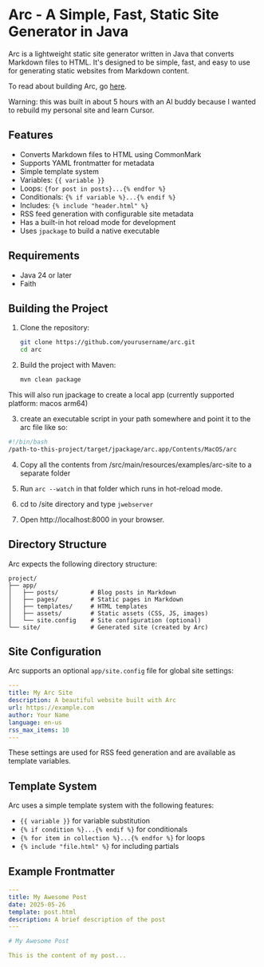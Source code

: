# Arc - A Simple, Fast, Static Site Generator in Java

Arc is a lightweight static site generator written in Java that converts Markdown files to HTML. It's designed to be simple, fast, and easy to use for generating static websites from Markdown content.

To read about building Arc, go [here](http://chadarimura.com/posts/2025-05-28-building-arc.html).

Warning: this was built in about 5 hours with an AI buddy because I wanted to rebuild my personal site and learn Cursor.

## Features

- Converts Markdown files to HTML using CommonMark
- Supports YAML frontmatter for metadata
- Simple template system
- Variables: `{{ variable }}`
- Loops: `{for post in posts}...{% endfor %}`
- Conditionals: `{% if variable %}...{% endif %}`
- Includes: `{% include "header.html" %}`
- RSS feed generation with configurable site metadata
- Has a built-in hot reload mode for development
- Uses `jpackage` to build a native executable

## Requirements

- Java 24 or later
- Faith

## Building the Project

1. Clone the repository:
   ```bash
   git clone https://github.com/yourusername/arc.git
   cd arc
   ```

2. Build the project with Maven:
   ```bash
   mvn clean package
   ```
This will also run jpackage to create a local app (currently supported platform: macos arm64)

3. create an executable script in your path somewhere and point it to the arc file like so:

```bash
#!/bin/bash
/path-to-this-project/target/jpackage/arc.app/Contents/MacOS/arc
```

4. Copy all the contents from /src/main/resources/examples/arc-site to a separate folder

5. Run `arc --watch` in that folder which runs in hot-reload mode.

6. cd to /site directory and type `jwebserver`

7. Open http://localhost:8000 in your browser.



## Directory Structure

Arc expects the following directory structure:
```
project/
├── app/
│   ├── posts/         # Blog posts in Markdown
│   ├── pages/         # Static pages in Markdown
│   ├── templates/     # HTML templates
│   ├── assets/        # Static assets (CSS, JS, images)
│   └── site.config    # Site configuration (optional)
└── site/              # Generated site (created by Arc)
```


## Site Configuration

Arc supports an optional `app/site.config` file for global site settings:

```yaml
---
title: My Arc Site
description: A beautiful website built with Arc
url: https://example.com
author: Your Name
language: en-us
rss_max_items: 10
---
```

These settings are used for RSS feed generation and are available as template variables.

## Template System

Arc uses a simple template system with the following features:

- `{{ variable }}` for variable substitution
- `{% if condition %}...{% endif %}` for conditionals
- `{% for item in collection %}...{% endfor %}` for loops
- `{% include "file.html" %}` for including partials

## Example Frontmatter

```yaml
---
title: My Awesome Post
date: 2025-05-26
template: post.html
description: A brief description of the post
---

# My Awesome Post

This is the content of my post...
```
